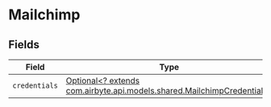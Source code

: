 # Mailchimp


## Fields

| Field                                                                                                                 | Type                                                                                                                  | Required                                                                                                              | Description                                                                                                           |
| --------------------------------------------------------------------------------------------------------------------- | --------------------------------------------------------------------------------------------------------------------- | --------------------------------------------------------------------------------------------------------------------- | --------------------------------------------------------------------------------------------------------------------- |
| `credentials`                                                                                                         | [Optional<? extends com.airbyte.api.models.shared.MailchimpCredentials>](../../models/shared/MailchimpCredentials.md) | :heavy_minus_sign:                                                                                                    | N/A                                                                                                                   |